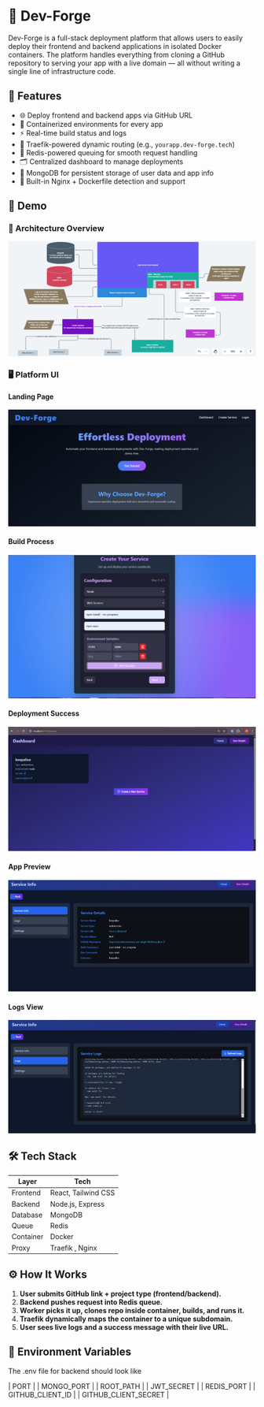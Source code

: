 # 🚀 Dev-Forge

Dev-Forge is a full-stack deployment platform that allows users to easily deploy their frontend and backend applications in isolated Docker containers. The platform handles everything from cloning a GitHub repository to serving your app with a live domain — all without writing a single line of infrastructure code.

## 🧠 Features

- 🌐 Deploy frontend and backend apps via GitHub URL
- 🐳 Containerized environments for every app
- ⚡️ Real-time build status and logs
- 🔀 Traefik-powered dynamic routing (e.g., `yourapp.dev-forge.tech`)
- 🔁 Redis-powered queuing for smooth request handling
- 🗂 Centralized dashboard to manage deployments
- 💾 MongoDB for persistent storage of user data and app info
- 📜 Built-in Nginx + Dockerfile detection and support

## 📸 Demo

### 📌 Architecture Overview
![Architecture](./assets/Dev-Forge-backend-Design.png)

### 🖥 Platform UI
#### Landing Page  
![Demo1](./assets/demo1.png)  
#### Build Process  
![Demo2](./assets/demo2.png)  
#### Deployment Success  
![Demo4](./assets/demo4.png)  
#### App Preview  
![Demo5](./assets/demo5.png)  
#### Logs View  
![Demo6](./assets/demo6.png)

## 🛠 Tech Stack

| Layer       | Tech                     |
|------------|--------------------------|
| Frontend   | React, Tailwind CSS      |
| Backend    | Node.js, Express         |
| Database   | MongoDB                  |
| Queue      | Redis                    |
| Container  | Docker                   |
| Proxy      | Traefik , Nginx          |

## ⚙️ How It Works

1. **User submits GitHub link + project type (frontend/backend).**
2. **Backend pushes request into Redis queue.**
3. **Worker picks it up, clones repo inside container, builds, and runs it.**
4. **Traefik dynamically maps the container to a unique subdomain.**
5. **User sees live logs and a success message with their live URL.**

## 🧪 Environment Variables

The .env file for backend should look like

 | PORT                   |
 | MONGO_PORT             |
 | ROOT_PATH              |
 | JWT_SECRET             |
 | REDIS_PORT             |
 | GITHUB_CLIENT_ID       |
 | GITHUB_CLIENT_SECRET   |


